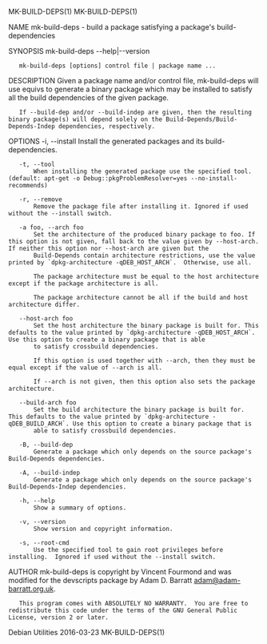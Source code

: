 MK-BUILD-DEPS(1)                                                                                                                                                                         MK-BUILD-DEPS(1)

NAME
       mk-build-deps - build a package satisfying a package's build-dependencies

SYNOPSIS
       mk-build-deps --help|--version

       mk-build-deps [options] control file | package name ...

DESCRIPTION
       Given a package name and/or control file, mk-build-deps will use equivs to generate a binary package which may be installed to satisfy all the build dependencies of the given package.

       If --build-dep and/or --build-indep are given, then the resulting binary package(s) will depend solely on the Build-Depends/Build-Depends-Indep dependencies, respectively.

OPTIONS
       -i, --install
           Install the generated packages and its build-dependencies.

       -t, --tool
           When installing the generated package use the specified tool.  (default: apt-get -o Debug::pkgProblemResolver=yes --no-install-recommends)

       -r, --remove
           Remove the package file after installing it. Ignored if used without the --install switch.

       -a foo, --arch foo
           Set the architecture of the produced binary package to foo. If this option is not given, fall back to the value given by --host-arch. If neither this option nor --host-arch are given but the
           Build-Depends contain architecture restrictions, use the value printed by `dpkg-architecture -qDEB_HOST_ARCH`.  Otherwise, use all.

           The package architecture must be equal to the host architecture except if the package architecture is all.

           The package architecture cannot be all if the build and host architecture differ.

       --host-arch foo
           Set the host architecture the binary package is built for. This defaults to the value printed by `dpkg-architecture -qDEB_HOST_ARCH`. Use this option to create a binary package that is able
           to satisfy crossbuild dependencies.

           If this option is used together with --arch, then they must be equal except if the value of --arch is all.

           If --arch is not given, then this option also sets the package architecture.

       --build-arch foo
           Set the build architecture the binary package is built for. This defaults to the value printed by `dpkg-architecture -qDEB_BUILD_ARCH`. Use this option to create a binary package that is
           able to satisfy crossbuild dependencies.

       -B, --build-dep
           Generate a package which only depends on the source package's Build-Depends dependencies.

       -A, --build-indep
           Generate a package which only depends on the source package's Build-Depends-Indep dependencies.

       -h, --help
           Show a summary of options.

       -v, --version
           Show version and copyright information.

       -s, --root-cmd
           Use the specified tool to gain root privileges before installing.  Ignored if used without the --install switch.

AUTHOR
       mk-build-deps is copyright by Vincent Fourmond and was modified for the devscripts package by Adam D. Barratt <adam@adam-barratt.org.uk>.

       This program comes with ABSOLUTELY NO WARRANTY.  You are free to redistribute this code under the terms of the GNU General Public License, version 2 or later.

Debian Utilities                                                                                2016-03-23                                                                               MK-BUILD-DEPS(1)
